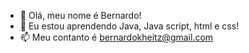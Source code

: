 - 👋 Olá, meu nome é Bernardo!
- 🌱 Eu estou aprendendo Java, Java script, html e css!
- 📫 Meu contanto é bernardokheitz@gmail.com

<!---
bengo501/bengo501 is a ✨ special ✨ repository because its `README.md` (this file) appears on your GitHub profile.
You can click the Preview link to take a look at your changes.
--->

